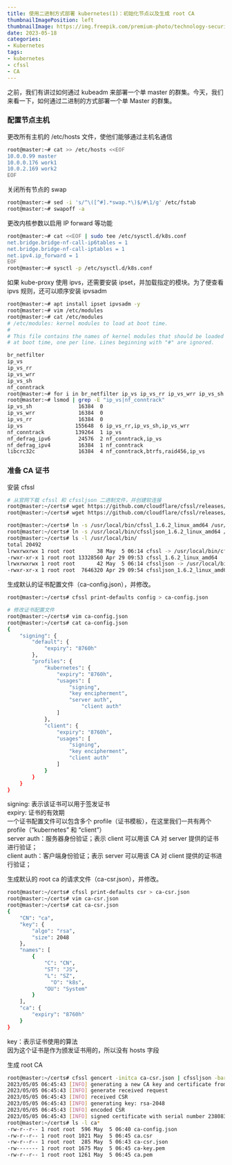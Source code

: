 ```yaml
---
title: 使用二进制方式部署 kubernetes(1)：初始化节点以及生成 root CA
thumbnailImagePosition: left
thumbnailImage: https://img.freepik.com/premium-photo/technology-security-concept-safety-digital-protection-system_142243-71.jpg
date: 2023-05-18
categories:
- Kubernetes
tags:
- kubernetes
- cfssl
- CA
---
```


之前，我们有讲过如何通过 kubeadm 来部署一个单 master 的群集。今天，我们来看一下，如何通过二进制的方式部署一个单 Master 的群集。

<!--more-->

### 配置节点主机
更改所有主机的 /etc/hosts 文件，使他们能够通过主机名通信
```bash
root@master:~# cat >> /etc/hosts <<EOF
10.0.0.99 master
10.0.0.176 work1
10.0.2.169 work2
EOF
```


关闭所有节点的 swap
```bash
root@master:~# sed -i 's/^\([^#].*swap.*\)$/#\1/g' /etc/fstab
root@master:~# swapoff -a
```

更改内核参数以启用 IP forward 等功能
```bash
root@master:~# cat <<EOF | sudo tee /etc/sysctl.d/k8s.conf
net.bridge.bridge-nf-call-ip6tables = 1
net.bridge.bridge-nf-call-iptables = 1
net.ipv4.ip_forward = 1
EOF
root@master:~# sysctl -p /etc/sysctl.d/k8s.conf
```

如果 kube-proxy 使用 ipvs，还需要安装 ipset，并加载指定的模块。为了便查看 ipvs 规则，还可以顺序安装 ipvsadm
```bash
root@master:~# apt install ipset ipvsadm -y
root@master:~# vim /etc/modules
root@master:~# cat /etc/modules
# /etc/modules: kernel modules to load at boot time.
#
# This file contains the names of kernel modules that should be loaded
# at boot time, one per line. Lines beginning with "#" are ignored.

br_netfilter
ip_vs
ip_vs_rr
ip_vs_wrr
ip_vs_sh
nf_conntrack
root@master:~# for i in br_netfilter ip_vs ip_vs_rr ip_vs_wrr ip_vs_sh nf_conntrack;do sudo modprobe $i;done
root@master:~# lsmod | grep -E "ip_vs|nf_conntrack"
ip_vs_sh               16384  0
ip_vs_wrr              16384  0
ip_vs_rr               16384  0
ip_vs                 155648  6 ip_vs_rr,ip_vs_sh,ip_vs_wrr
nf_conntrack          139264  1 ip_vs
nf_defrag_ipv6         24576  2 nf_conntrack,ip_vs
nf_defrag_ipv4         16384  1 nf_conntrack
libcrc32c              16384  4 nf_conntrack,btrfs,raid456,ip_vs
```


### 准备 CA 证书

安装 cfssl
```bash
# 从官网下载 cfssl 和 cfssljson 二进制文件，并创建软连接
root@master:~/certs# wget https://github.com/cloudflare/cfssl/releases/download/v1.6.2/cfssl_1.6.2_linux_amd64
root@master:~/certs# wget https://github.com/cloudflare/cfssl/releases/download/v1.6.2/cfssljson_1.6.2_linux_amd64

root@master:~/certs# ln -s /usr/local/bin/cfssl_1.6.2_linux_amd64 /usr/local/bin/cfssl
root@master:~/certs# ln -s /usr/local/bin/cfssljson_1.6.2_linux_amd64 /usr/local/bin/cfssljson
root@master:~/certs# ls -l /usr/local/bin/
total 20492
lrwxrwxrwx 1 root root       38 May  5 06:14 cfssl -> /usr/local/bin/cfssl_1.6.2_linux_amd64
-rwxr-xr-x 1 root root 13328560 Apr 29 09:53 cfssl_1.6.2_linux_amd64
lrwxrwxrwx 1 root root       42 May  5 06:14 cfssljson -> /usr/local/bin/cfssljson_1.6.2_linux_amd64
-rwxr-xr-x 1 root root  7646320 Apr 29 09:54 cfssljson_1.6.2_linux_amd64
```


生成默认的证书配置文件（ca-config.json），并修改。
```bash
root@master:~/certs# cfssl print-defaults config > ca-config.json

# 修改证书配置文件
root@master:~/certs# vim ca-config.json
root@master:~/certs# cat ca-config.json
{
    "signing": {
        "default": {
            "expiry": "8760h"
        },
        "profiles": {
            "kubernetes": {
                "expiry": "8760h",
                "usages": [
                    "signing",
                    "key encipherment",
                    "server auth",
                        "client auth"
                ]
            },
            "client": {
                "expiry": "8760h",
                "usages": [
                    "signing",
                    "key encipherment",
                    "client auth"
                ]
            }
        }
    }
}
```
signing: 表示该证书可以用于签发证书  
expiry: 证书的有效期  
一个证书配置文件可以包含多个 profile（证书模板），在这里我们一共有两个 profile（“kubernetes” 和 “client”）  
server auth：服务器身份验证；表示 client 可以用该 CA 对 server 提供的证书进行验证；  
client auth：客户端身份验证；表示 server 可以用该 CA 对 client 提供的证书进行验证；

生成默认的 root ca 的请求文件（ca-csr.json），并修改。
```bash
root@master:~/certs# cfssl print-defaults csr > ca-csr.json
root@master:~/certs# vim ca-csr.json
root@master:~/certs# cat ca-csr.json
{
    "CN": "ca",
    "key": {
        "algo": "rsa",
        "size": 2048
    },
    "names": [
        {
            "C": "CN",
            "ST": "JS",
            "L": "SZ",
              "O": "k8s",
            "OU": "System"
        }
    ],
    "ca": {
        "expiry": "8760h"
    }
}
```
key：表示证书使用的算法  
因为这个证书是作为颁发证书用的，所以没有 hosts 字段


生成 root CA
```bash
root@master:~/certs# cfssl gencert -initca ca-csr.json | cfssljson -bare ca
2023/05/05 06:45:43 [INFO] generating a new CA key and certificate from CSR
2023/05/05 06:45:43 [INFO] generate received request
2023/05/05 06:45:43 [INFO] received CSR
2023/05/05 06:45:43 [INFO] generating key: rsa-2048
2023/05/05 06:45:43 [INFO] encoded CSR
2023/05/05 06:45:43 [INFO] signed certificate with serial number 238083896319705756780671176508622548310650823848
root@master:~/certs# ls -l ca*
-rw-r--r-- 1 root root  596 May  5 06:40 ca-config.json
-rw-r--r-- 1 root root 1021 May  5 06:45 ca.csr
-rw-r--r-- 1 root root  285 May  5 06:43 ca-csr.json
-rw------- 1 root root 1675 May  5 06:45 ca-key.pem
-rw-r--r-- 1 root root 1261 May  5 06:45 ca.pem
```
